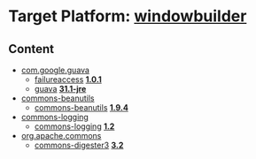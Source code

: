 # Target Platform: [windowbuilder](https://raw.githubusercontent.com/eclipse/windowbuilder/master/target-platform/mvn/wb-mvn.target)

## Content
 - [com.google.guava](https://repo1.maven.org/maven2/com/google/guava/)
    - [failureaccess](https://repo1.maven.org/maven2/com/google/guava/failureaccess/) **[1.0.1](https://repo1.maven.org/maven2/com/google/guava/failureaccess/1.0.1)**
    - [guava](https://repo1.maven.org/maven2/com/google/guava/guava/) **[31.1-jre](https://repo1.maven.org/maven2/com/google/guava/guava/31.1-jre)**
 - [commons-beanutils](https://repo1.maven.org/maven2/commons-beanutils/)
    - [commons-beanutils](https://repo1.maven.org/maven2/commons-beanutils/commons-beanutils/) **[1.9.4](https://repo1.maven.org/maven2/commons-beanutils/commons-beanutils/1.9.4)**
 - [commons-logging](https://repo1.maven.org/maven2/commons-logging/)
    - [commons-logging](https://repo1.maven.org/maven2/commons-logging/commons-logging/) **[1.2](https://repo1.maven.org/maven2/commons-logging/commons-logging/1.2)**
 - [org.apache.commons](https://repo1.maven.org/maven2/org/apache/commons/)
    - [commons-digester3](https://repo1.maven.org/maven2/org/apache/commons/commons-digester3/) **[3.2](https://repo1.maven.org/maven2/org/apache/commons/commons-digester3/3.2)**
